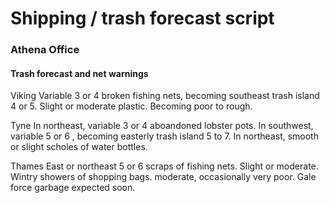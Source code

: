 # Shipping / trash forecast script

### Athena Office
#### Trash forecast and net warnings

Viking
Variable 3 or 4 broken fishing nets, becoming southeast trash island 4 or 5. Slight or moderate plastic. Becoming poor to rough.

Tyne
In northeast, variable 3 or 4 aboandoned lobster pots. In southwest, variable 5 or 6 , becoming easterly trash island 5 to 7. In northeast, smooth or slight scholes of water bottles.

Thames
East or northeast 5 or 6 scraps of fishing nets. Slight or moderate. Wintry showers of shopping bags. moderate, occasionally very poor. Gale force garbage expected soon.